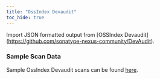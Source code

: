 ```yaml
---
title: "OssIndex Devaudit"
toc_hide: true
---
```

Import JSON formatted output from \[OSSIndex
Devaudit\](<https://github.com/sonatype-nexus-community/DevAudit>).

### Sample Scan Data
Sample OssIndex Devaudit scans can be found [here](https://github.com/DefectDojo/django-DefectDojo/tree/master/unittests/scans/ossindex_devaudit).